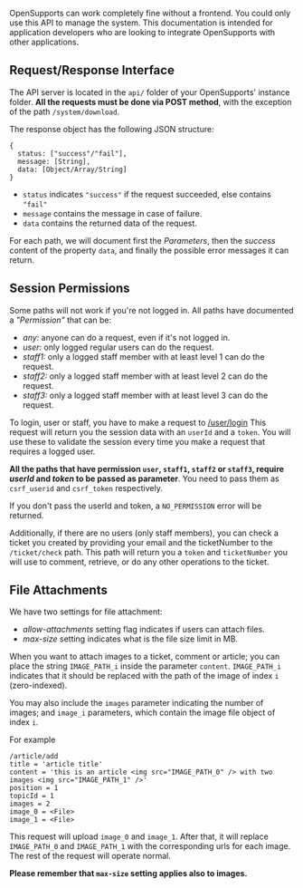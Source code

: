 OpenSupports can work completely fine without a frontend. You could only use this API to manage the system.
This documentation is intended for application developers who are looking to integrate OpenSupports with other applications.

## Request/Response Interface
The API server is located in the `api/` folder of your OpenSupports' instance folder.
**All the requests must be done via POST method**, with the exception of the path `/system/download`.

The response object has the following JSON structure:

```
{
  status: ["success"/"fail"],
  message: [String],
  data: [Object/Array/String]
}
```

* `status` indicates `"success"` if the request succeeded, else contains `"fail"`
* `message` contains the message in case of failure.
* `data` contains the returned data of the request.

For each path, we will document first the *Parameters*, then the *success* content of the property `data`, and finally the possible error messages it can return.

## Session Permissions
Some paths will not work if you're not logged in.
All paths have documented a *"Permission"* that can be:
* *any:* anyone can do a request, even if it's not logged in.
* *user:* only logged regular users can do the request.
* *staff1:* only a logged staff member with at least level 1 can do the request.
* *staff2:* only a logged staff member with at least level 2 can do the request.
* *staff3:* only a logged staff member with at least level 3 can do the request.

To login, user or staff, you have to make a request to [/user/login](#api-User-Login)
This request will return you the session data with an `userId` and a `token`. You will use these to validate the session every time you make a request that requires a logged user.

**All the paths that have permission `user`, `staff1`, `staff2` or `staff3`, require *userId* and *token* to be passed as parameter**. You need to pass them as `csrf_userid` and `csrf_token` respectively.

If you don't pass the userId and token, a `NO_PERMISSION` error will be returned.

Additionally, if there are no users (only staff members), you can check a ticket you created by providing your email and the ticketNumber to the `/ticket/check` path. This path will return you a `token` and `ticketNumber` you will use to comment, retrieve, or do any other operations to the ticket.

## File Attachments
We have two settings for file attachment:
* *allow-attachments* setting flag indicates if users can attach files.
* *max-size* setting indicates what is the file size limit in MB.

When you want to attach images to a ticket, comment or article; you can place the string `IMAGE_PATH_i` inside the parameter `content`.
`IMAGE_PATH_i` indicates that it should be replaced with the path of the image of index `i` (zero-indexed).

You may also include the `images` parameter indicating the number of images; and `image_i` parameters, which contain the image file object of index `i`.

For example

```
/article/add
title = 'article title'
content = 'this is an article <img src="IMAGE_PATH_0" /> with two images <img src="IMAGE_PATH_1" />'
position = 1
topicId = 1
images = 2
image_0 = <File>
image_1 = <File>
```

This request will upload `image_0` and `image_1`. After that, it will replace `IMAGE_PATH_0` and `IMAGE_PATH_1` with the corresponding urls for each image. The rest of the request will operate normal.

**Please remember that `max-size` setting applies also to images.**
